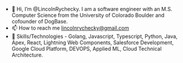 - 👋 Hi, I’m @LincolnRychecky. I am a software engineer with an M.S. Computer Science from the University of Colorado Boulder and cofounder of DogBase.
- 📫 How to reach me lincolnrychecky@gmail.com
- 🚀 Skills/Technologies - Golang, Javascript, Typescript, Python, Java, Apex, React, Lightning Web Components, Salesforce Development, Google Cloud Platform, DEVOPS, Applied ML, Cloud Technical Architecture.
<!---
LincolnRychecky/LincolnRychecky is a ✨ special ✨ repository because its `README.md` (this file) appears on your GitHub profile.
You can click the Preview link to take a look at your changes.
--->
